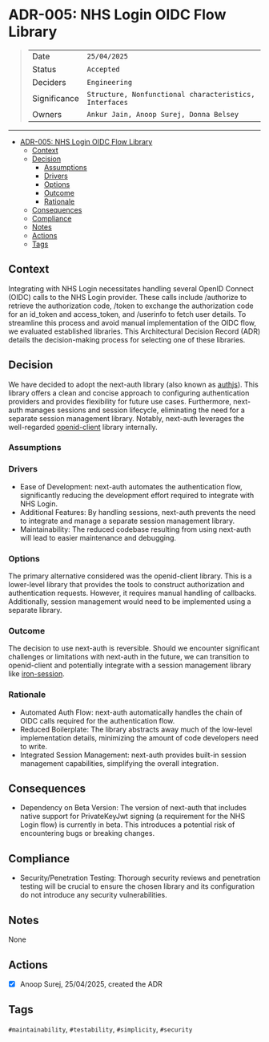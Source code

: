 # ADR-005: NHS Login OIDC Flow Library

>|              |                                                        |
>| ------------ |--------------------------------------------------------|
>| Date         | `25/04/2025`                                           |
>| Status       | `Accepted`                                             |
>| Deciders     | `Engineering`                                          |
>| Significance | `Structure, Nonfunctional characteristics, Interfaces` |
>| Owners       | `Ankur Jain, Anoop Surej, Donna Belsey`                |

---

- [ADR-005: NHS Login OIDC Flow Library](#adr-nnn-any-decision-record-template)
  - [Context](#context)
  - [Decision](#decision)
    - [Assumptions](#assumptions)
    - [Drivers](#drivers)
    - [Options](#options)
    - [Outcome](#outcome)
    - [Rationale](#rationale)
  - [Consequences](#consequences)
  - [Compliance](#compliance)
  - [Notes](#notes)
  - [Actions](#actions)
  - [Tags](#tags)

## Context

Integrating with NHS Login necessitates handling several OpenID Connect (OIDC) calls to the NHS Login provider. These calls
include /authorize to retrieve the authorization code, /token to exchange the authorization code for an id_token and
access_token, and /userinfo to fetch user details. To streamline this process and avoid manual implementation of the OIDC
flow, we evaluated established libraries. This Architectural Decision Record (ADR) details the decision-making process
for selecting one of these libraries.

## Decision
We have decided to adopt the next-auth library (also known as [authjs](https://authjs.dev/)). This library offers a clean
and concise approach to configuring authentication providers and provides flexibility for future use cases. Furthermore,
next-auth manages sessions and session lifecycle, eliminating the need for a separate session management library.
Notably, next-auth leverages the well-regarded [openid-client](https://github.com/panva/openid-client) library internally.

### Assumptions

### Drivers
- Ease of Development: next-auth automates the authentication flow, significantly reducing the development effort required to integrate with NHS Login.
- Additional Features: By handling sessions, next-auth prevents the need to integrate and manage a separate session management library.
- Maintainability: The reduced codebase resulting from using next-auth will lead to easier maintenance and debugging.

### Options
The primary alternative considered was the openid-client library. This is a lower-level library that provides the tools
to construct authorization and authentication requests. However, it requires manual handling of callbacks. Additionally,
session management would need to be implemented using a separate library.

### Outcome
The decision to use next-auth is reversible. Should we encounter significant challenges or limitations with next-auth in
the future, we can transition to openid-client and potentially integrate with a session management library like [iron-session](https://github.com/vvo/iron-session).

### Rationale
- Automated Auth Flow: next-auth automatically handles the chain of OIDC calls required for the authentication flow.
- Reduced Boilerplate: The library abstracts away much of the low-level implementation details, minimizing the amount of code developers need to write.
- Integrated Session Management: next-auth provides built-in session management capabilities, simplifying the overall integration.

## Consequences
- Dependency on Beta Version: The version of next-auth that includes native support for PrivateKeyJwt signing (a requirement for the NHS Login flow) is currently in beta. This introduces a potential risk of encountering bugs or breaking changes.

## Compliance
- Security/Penetration Testing: Thorough security reviews and penetration testing will be crucial to ensure the chosen library and its configuration do not introduce any security vulnerabilities.

## Notes
None

## Actions
- [x] Anoop Surej, 25/04/2025, created the ADR

## Tags
`#maintainability`, `#testability`, `#simplicity`, `#security`
